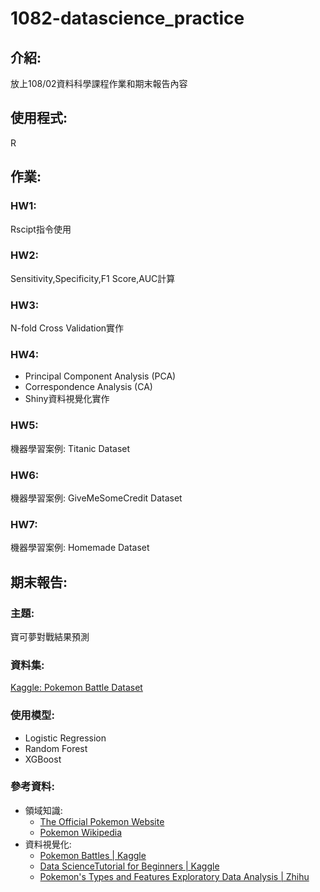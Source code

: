 # 1082-datascience_practice
## 介紹:
放上108/02資料科學課程作業和期末報告內容
## 使用程式:
R
## 作業:
### HW1:
Rscipt指令使用
### HW2:
Sensitivity,Specificity,F1 Score,AUC計算
### HW3:
N-fold Cross Validation實作
### HW4:
* Principal Component Analysis (PCA)
* Correspondence Analysis (CA)
* Shiny資料視覺化實作
### HW5:
機器學習案例: Titanic Dataset
### HW6:
機器學習案例: GiveMeSomeCredit Dataset
### HW7:
機器學習案例: Homemade Dataset
## 期末報告:
### 主題:
寶可夢對戰結果預測
### 資料集:
[Kaggle: Pokemon Battle Dataset](https://www.kaggle.com/terminus7/pokemon-challenge)
### 使用模型:
* Logistic Regression
* Random Forest
* XGBoost
### 參考資料:
* 領域知識:
  * [The Official Pokemon Website](https://www.pokemon.com/uk/)
  * [Pokemon Wikipedia](https://wiki.52poke.com/wiki/%E4%B8%BB%E9%A1%B5)
* 資料視覺化:
  * [Pokemon Battles | Kaggle](https://www.kaggle.com/jonathanbouchet/pokemon-battles)
  * [Data ScienceTutorial for Beginners | Kaggle](https://www.kaggle.com/kanncaa1/data-sciencetutorial-for-beginners)
  * [Pokemon's Types and Features Exploratory Data Analysis | Zhihu](https://zhuanlan.zhihu.com/p/26787563)
